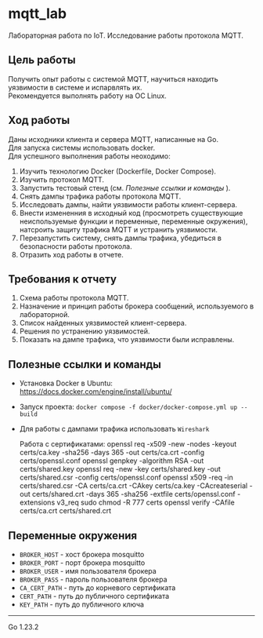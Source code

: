 # mqtt_lab
Лабораторная работа по IoT. Исследование работы протокола MQTT.

## Цель работы
Получить опыт работы с системой MQTT, научиться находить уязвимости в системе и испарвлять их. \
Рекомендуется выполнять работу на ОС Linux.

## Ход работы
Даны исходники клиента и сервера MQTT, написанные на Go. \
Для запуска системы использовать docker. \
Для успешного выполнения работы неоходимо:
1. Изучить технологию Docker (Dockerfile, Docker Compose).
2. Изучить протокол MQTT.
3. Запустить тестовый стенд (см. _Полезные ссылки и команды_ ).
4. Снять дампы трафика работы протокола MQTT.
5. Исследовать дампы, найти уязвимости работы клиент-сервера.
6. Внести измененния в исходный код (просмотреть существующие неиспользуемые функции и переменные, переменные окружения), натсроить защиту трафика MQTT и устранить уязвимости.
7. Перезапустить систему, снять дампы трафика, убедиться в безопасности работы протокола.
8. Отразить ход работы в отчете.


## Требования к отчету
1. Схема работы протокола MQTT.
2. Назначение и принцип работы брокера сообщений, используемого в лабораторной.
3. Список найденных уязвимостей клиент-сервера.
4. Решения по устранению уязвимостей.
5. Показать на дампе трафика, что уязвимости были исправлены.

## Полезные ссылки и команды
- Установка Docker в Ubuntu: https://docs.docker.com/engine/install/ubuntu/
- Запуск проекта: `docker compose -f docker/docker-compose.yml up --build`
- Для работы с дампами трафика использовать `Wireshark`


    Работа с сертификатами:
    openssl req -x509 -new -nodes -keyout certs/ca.key -sha256 -days 365 -out certs/ca.crt -config certs/openssl.conf
    openssl genpkey -algorithm RSA -out certs/shared.key
    openssl req -new -key certs/shared.key -out certs/shared.csr -config certs/openssl.conf
    openssl x509 -req -in certs/shared.csr -CA certs/ca.crt -CAkey certs/ca.key -CAcreateserial -out certs/shared.crt -days 365 -sha256 -extfile certs/openssl.conf -extensions v3_req
    sudo chmod -R 777 certs
    openssl verify -CAfile certs/ca.crt certs/shared.crt

## Переменные окружения
- `BROKER_HOST` - хост брокера mosquitto
- `BROKER_PORT` - порт брокера mosquitto
- `BROKER_USER` - имя пользователя брокера
- `BROKER_PASS` - пароль пользователя брокера
- `CA_CERT_PATH` - путь до корневого сертификата
- `CERT_PATH` - путь до публичного сертификата 
- `KEY_PATH` - путь до публичного ключа

---
Go 1.23.2
